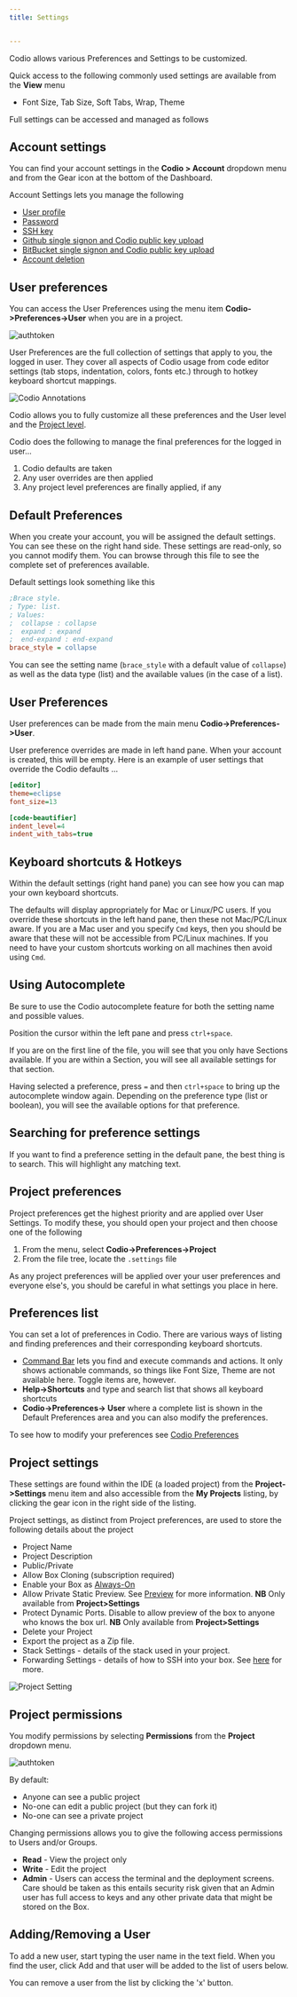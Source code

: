 ```yaml
---
title: Settings


---
```


Codio allows various Preferences and Settings to be customized.

Quick access to the following commonly used settings are available from the **View** menu

- Font Size, Tab Size, Soft Tabs, Wrap, Theme

Full settings can be accessed and managed as follows

## Account settings
You can find your account settings in the **Codio > Account** dropdown menu and from the Gear icon at the bottom of the Dashboard.

Account Settings lets you manage the following

- [User profile](/dashboard/account/#change-account-details)
- [Password](/dashboard/account/#forgot-your-password)
- [SSH key](/dashboard/account/#public-key)
- [Github single signon and Codio public key upload](/dashboard/account/#github)
- [BitBucket single signon and Codio public key upload](/dashboard/account/#bitbucket)
- [Account deletion](/dashboard/account/#delete-your-account)

## User preferences
You can access the User Preferences using the menu item **Codio->Preferences->User** when you are in a project.

![authtoken](/img/prefs-menu.png)

User Preferences are the full collection of settings that apply to you, the logged in user. They cover all aspects of Codio usage from code editor settings (tab stops, indentation, colors, fonts etc.) through to hotkey keyboard shortcut mappings.

![Codio Annotations](/img/prefs-user.png)


Codio allows you to fully customize all these preferences and the User level and the [Project level](/project/ide/settings/#project-preferences).

Codio does the following to manage the final preferences for the logged in user...

1. Codio defaults are taken
2. Any user overrides are then applied
3. Any project level preferences are finally applied, if any

## Default Preferences
When you create your account, you will be assigned the default settings. You can see these on the right hand side. These settings are read-only, so you cannot modify them. You can browse through this file to see the complete set of preferences available.

Default settings look something like this

```ini
;Brace style.
; Type: list.
; Values:
;  collapse : collapse
;  expand : expand
;  end-expand : end-expand
brace_style = collapse
```

You can see the setting name (`brace_style` with a default value of `collapse`) as well as the data type (list) and the available values (in the case of a list).

## User Preferences
User preferences can be made from the main menu **Codio->Preferences->User**.

User preference overrides are made in left hand pane. When your account is created, this will be empty. Here is an example of user settings that override the Codio defaults ...

```ini
[editor]
theme=eclipse
font_size=13

[code-beautifier]
indent_level=4
indent_with_tabs=true
```

## Keyboard shortcuts & Hotkeys
Within the default settings (right hand pane) you can see how you can map your own keyboard shortcuts.

The defaults will display appropriately for Mac or Linux/PC users. If you override these shortcuts in the left hand pane, then these not Mac/PC/Linux aware. If you are a Mac user and you specify `Cmd` keys, then you should be aware that these will not be accessible from PC/Linux machines. If you need to have your custom shortcuts working on all machines then avoid using `Cmd`.

## Using Autocomplete
Be sure to use the Codio autocomplete feature for both the setting name and possible values.

Position the cursor within the left pane and press `ctrl+space`.

If you are on the first line of the file, you will see that you only have Sections available. If you are within a Section, you will see all available settings for that section.

Having selected a preference, press `=` and then `ctrl+space` to bring up the autocomplete window again. Depending on the preference type (list or boolean), you will see the available options for that preference.


## Searching for preference settings
If you want to find a preference setting in the default pane, the best thing is to search. This will highlight any matching text.


## Project preferences
Project preferences get the highest priority and are applied over User Settings. To modify these, you should open your project and then choose one of the following

1. From the menu, select **Codio->Preferences->Project**
2. From the file tree, locate the `.settings` file

As any project preferences will be applied over your user preferences and everyone else's, you should be careful in what settings you place in here.

## Preferences list
You can set a lot of preferences in Codio. There are various ways of listing and finding preferences and their corresponding keyboard shortcuts.

- [Command Bar](/project/ide/features/#command-bar) lets you find and execute commands and actions. It only shows actionable commands, so things like Font Size, Theme are not available here. Toggle items are, however.
- **Help->Shortcuts** and type and search list that shows all keyboard shortcuts
- **Codio->Preferences-> User** where a complete list is shown in the Default Preferences area and you can also modify the preferences.

To see how to modify your preferences see [Codio Preferences](/project/ide/settings/#user-preferences)

## Project settings
These settings are found within the IDE (a loaded project) from the **Project->Settings** menu item and also accessible from the **My Projects** listing, by clicking the gear icon in the right side of the listing.

Project settings, as distinct from Project preferences, are used to store the following details about the project


- Project Name
- Project Description
- Public/Private
- Allow Box Cloning (subscription required)
- Enable your Box as [Always-On](/project/ide/boxes/#always-on-boxes)
- Allow Private Static Preview. See [Preview](/project/ide/features/#preview) for more information. **NB** Only available from **Project>Settings**
- Protect Dynamic Ports. Disable to allow preview of the box to anyone who knows the box url. **NB** Only available from **Project>Settings**
- Delete your Project
- Export the project as a Zip file.
- Stack Settings - details of the stack used in your project.
- Forwarding Settings - details of how to SSH into your box. See [here](/project/ide/boxes/#ssh-and-code-access-ssh-into-your-box) for more.

![Project Setting](/img/project-settings.png)

## Project permissions
You modify permissions by selecting **Permissions** from the **Project** dropdown menu.

![authtoken](/img/permissions-dlg.png)

By default:

- Anyone can see a public project
- No-one can edit a public project (but they can fork it)
- No-one can see a private project

Changing permissions allows you to give the following access permissions to Users and/or Groups.

- **Read** - View the project only
- **Write** - Edit the project
- **Admin** - Users can access the terminal and the deployment screens. Care should be taken as this entails security risk given that an Admin user has full access to keys and any other private data that might be stored on the Box.

## Adding/Removing a User
To add a new user, start typing the user name in the text field. When you find the user, click Add and that user will be added to the list of users below.

You can remove a user from the list by clicking the 'x' button.
